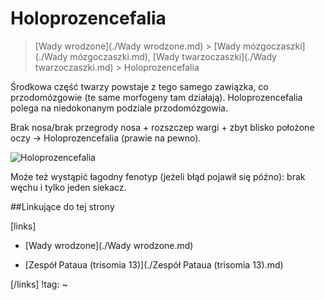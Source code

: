 # Holoprozencefalia

> [Wady wrodzone](./Wady wrodzone.md) > [Wady mózgoczaszki](./Wady mózgoczaszki.md), [Wady twarzoczaszki](./Wady twarzoczaszki.md) > Holoprozencefalia

Środkowa część twarzy powstaje z tego samego zawiązka, co przodomózgowie (te same morfogeny tam działają). Holoprozencefalia polega na niedokonanym podziale przodomózgowia.

Brak nosa/brak przegrody nosa + rozszczep wargi + zbyt blisko położone oczy → Holoprozencefalia (prawie na pewno).

![Holoprozencefalia](img/2_clip_image002.png)

Może też wystąpić łagodny fenotyp (jeżeli błąd pojawił się późno): brak węchu i tylko jeden siekacz.



##Linkujące do tej strony

[links]

- [Wady wrodzone](./Wady wrodzone.md)

- [Zespół Pataua (trisomia 13)](./Zespół Pataua (trisomia 13).md)


[/links]
!tag:
~

